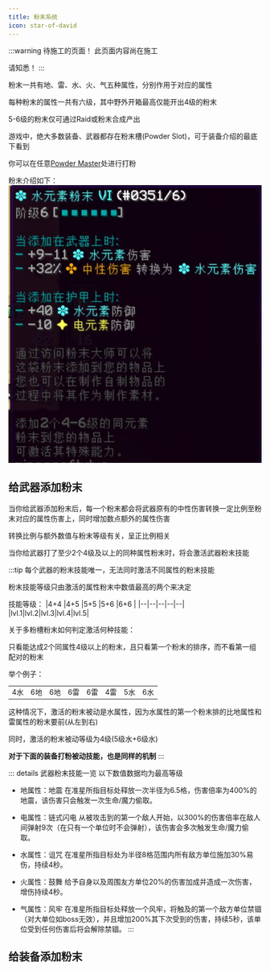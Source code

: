 ```yaml
---
title: 粉末系统
icon: star-of-david
---
```

:::warning 待施工的页面！
此页面内容尚在施工

请知悉！
:::

粉末一共有地、雷、水、火、气五种属性，分别作用于对应的属性

每种粉末的属性一共有六级，其中野外开箱最高仅能开出4级的粉末

5-6级的粉末仅可通过Raid或粉末合成产出

游戏中，绝大多数装备、武器都存在粉末槽(Powder Slot)，可于装备介绍的最底下看到

你可以在任意[Powder Master](/WynncraftCNguide/guide/npcs.html#powder-master)处进行打粉

粉末介绍如下：
![](/assets/img/powder2.jpg)

## 给武器添加粉末

当你给武器添加粉末后，每一个粉末都会将武器原有的中性伤害转换一定比例至粉末对应的属性伤害上，同时增加数点额外的属性伤害

转换比例与额外数值与粉末等级有关，呈正比例相关

当你给武器打了至少2个4级及以上的同种属性粉末时，将会激活武器粉末技能

:::tip
每个武器的粉末技能唯一，无法同时激活不同属性的粉末技能

粉末技能等级只由激活的属性粉末中数值最高的两个来决定

技能等级：
|4+4 |4+5 |5+5 |5+6 |6+6 |
|--|--|--|--|--|
|lvl.1|lvl.2|lvl.3|lvl.4|lvl.5|

关于多粉槽粉末如何判定激活何种技能：

只看能达成2个同属性4级以上的粉末，且只看第一个粉末的排序，而不看第一组配对的粉末

举个例子：

| | | | | | | | |
|--|--|--|--|--|--|--|--|
|4水|6地|6地|6雷|6雷|4雷|5水|6水|

这种情况下，激活的粉末被动是水属性，因为水属性的第一个粉末排的比地属性和雷属性的粉末要前(从左到右)

同时，激活的粉末被动等级为4级(5级水+6级水)

**对于下面的装备打粉被动技能，也是同样的机制**
:::

::: details 武器粉末技能一览
以下数值数据均为最高等级
+ 地属性：地震
  在准星所指目标处释放一次半径为6.5格，伤害倍率为400%的地震，该伤害只会触发一次生命/魔力偷取。

+ 电属性：链式闪电
  从被攻击到的第一个敌人开始，以300%的伤害倍率在敌人间弹射9次（在只有一个单位时不会弹射），该伤害会多次触发生命/魔力偷取。

+ 水属性：诅咒
  在准星所指目标处为半径8格范围内所有敌方单位施加30%易伤，持续4秒。

+ 火属性：鼓舞
  给予自身以及周围友方单位20%的伤害加成并造成一次伤害，增伤持续4秒。

+ 气属性：风牢
  在准星所指目标处释放一个风牢，将触及的第一个敌方单位禁锢（对大单位如boss无效），并且增加200%其下次受到的伤害，持续5秒，该单位受到任何伤害后将会解除禁锢。
:::

## 给装备添加粉末